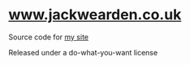 www.jackwearden.co.uk
=====================

Source code for [my site](https://www.jackwearden.co.uk)

Released under a do-what-you-want license
